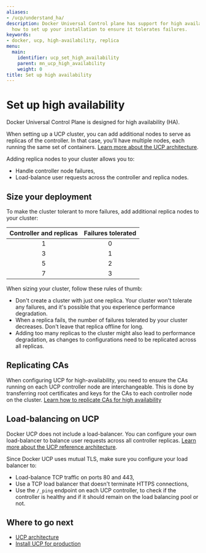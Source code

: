 ```yaml
---
aliases:
- /ucp/understand_ha/
description: Docker Universal Control plane has support for high availability. Learn
  how to set up your installation to ensure it tolerates failures.
keywords:
- docker, ucp, high-availability, replica
menu:
  main:
    identifier: ucp_set_high_availability
    parent: mn_ucp_high_availability
    weight: 0
title: Set up high availability
---
```


# Set up high availability

Docker Universal Control Plane is designed for high availability (HA).

When setting up a UCP cluster, you can add additional nodes to serve as
replicas of the controller. In that case, you’ll have multiple nodes, each
running the same set of containers.
[Learn more about the UCP architecture](../architecture.md).

Adding replica nodes to your cluster allows you to:

* Handle controller node failures,
* Load-balance user requests across the controller and replica nodes.


## Size your deployment

To make the cluster tolerant to more failures, add additional replica nodes to
your cluster:

| Controller and replicas | Failures tolerated |
|:-----------------------:|:------------------:|
|            1            |         0          |
|            3            |         1          |
|            5            |         2          |
|            7            |         3          |


When sizing your cluster, follow these rules of thumb:

* Don't create a cluster with just one replica. Your cluster won't tolerate any
failures, and it's possible that you experience performance degradation.
* When a replica fails, the number of failures tolerated by your cluster
decreases. Don't leave that replica offline for long.
* Adding too many replicas to the cluster might also lead to performance
degradation, as changes to configurations need to be replicated across all
replicas.

## Replicating CAs

When configuring UCP for high-availability, you need to ensure the CAs running
on each UCP controller node are interchangeable. This is done by transferring
root certificates and keys for the CAs to each controller node on the cluster.
[Learn how to replicate CAs for high availability](replicate-cas.md)

## Load-balancing on UCP

Docker UCP does not include a load-balancer. You can configure your own
load-balancer to balance user requests across all controller replicas.
[Learn more about the UCP reference architecture](https://www.docker.com/sites/default/files/RA_UCP%20Load%20Balancing-Feb%202016_0.pdf).

Since Docker UCP uses mutual TLS, make sure you configure your load balancer to:

* Load-balance TCP traffic on ports 80 and 443,
* Use a TCP load balancer that doesn't terminate HTTPS connections,
* Use the `/_ping` endpoint on each UCP controller, to check if the controller
is healthy and if it should remain on the load balancing pool or not.


## Where to go next

* [UCP architecture](../architecture.md)
* [Install UCP for production](../installation/install-production.md)
